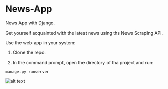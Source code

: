 # News-App
News App with Django.

Get yourself acquainted with the latest news using ths News Scraping API.

Use the web-app in your system:

1. Clone the repo. 

2. In the command prompt, open the directory of tha project and run:

```
manage.py runserver
```


![alt text](https://github.com/Kaif10/News-APP/blob/master/2020-08-04%20(2).png)
